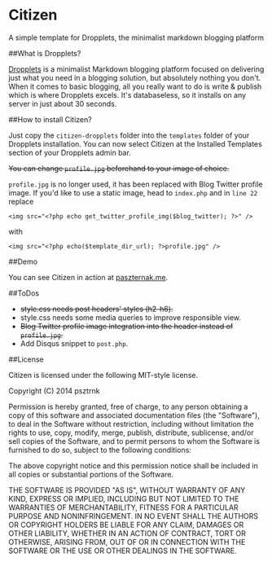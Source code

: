 Citizen
=======

A simple template for Dropplets, the minimalist markdown blogging platform

##What is Dropplets?

[Dropplets](https://github.com/circa75/dropplets) is a minimalist Markdown blogging platform focused on delivering just what you need in a blogging solution, but absolutely nothing you don't. When it comes to basic blogging, all you really want to do is write & publish which is where Dropplets excels. It's databaseless, so it installs on any server in just about 30 seconds. 

##How to install Citizen?

Just copy the `citizen-dropplets` folder into the `templates` folder of your Dropplets installation. You can now select Citizen at the Installed Templates section of your Dropplets admin bar.

~~You can change `profile.jpg` beforehand to your image of choice.~~

`profile.jpg` is no longer used, it has been replaced with Blog Twitter profile image. If you'd like to use a static image, head to `index.php` and in `line 22` replace

`<img src="<?php echo get_twitter_profile_img($blog_twitter); ?>" />`

with

`<img src="<?php echo($template_dir_url); ?>profile.jpg" />`

##Demo

You can see Citizen in action at [paszternak.me](http://paszternak.me).

##ToDos

- ~~style.css needs post headers' styles (h2-h6).~~
- style.css needs some media queries to improve responsible view.
- ~~Blog Twitter profile image integration into the header instead of `profile.jpg`.~~
- Add Disqus snippet to `post.php`.

##License

Citizen is licensed under the following MIT-style license.

Copyright (C) 2014 psztrnk


Permission is hereby granted, free of charge, to any person obtaining a copy of this software and associated documentation files (the "Software"), to deal in the Software without restriction, including without limitation the rights to use, copy, modify, merge, publish, distribute, sublicense, and/or sell copies of the Software, and to permit persons to whom the Software is furnished to do so, subject to the following conditions:

The above copyright notice and this permission notice shall be included in all copies or substantial portions of the Software.

THE SOFTWARE IS PROVIDED "AS IS", WITHOUT WARRANTY OF ANY KIND, EXPRESS OR IMPLIED, INCLUDING BUT NOT LIMITED TO THE WARRANTIES OF MERCHANTABILITY, FITNESS FOR A PARTICULAR PURPOSE AND NONINFRINGEMENT. IN NO EVENT SHALL THE AUTHORS OR COPYRIGHT HOLDERS BE LIABLE FOR ANY CLAIM, DAMAGES OR OTHER LIABILITY, WHETHER IN AN ACTION OF CONTRACT, TORT OR OTHERWISE, ARISING FROM, OUT OF OR IN CONNECTION WITH THE SOFTWARE OR THE USE OR OTHER DEALINGS IN THE SOFTWARE.

